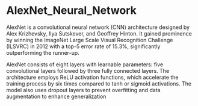 # AlexNet_Neural_Network
AlexNet is a convolutional neural network (CNN) architecture designed by Alex Krizhevsky, Ilya Sutskever, and Geoffrey Hinton. It gained prominence by winning the ImageNet Large Scale Visual Recognition Challenge (ILSVRC) in 2012 with a top-5 error rate of 15.3%, significantly outperforming the runner-up.

AlexNet consists of eight layers with learnable parameters: five convolutional layers followed by three fully connected layers. The architecture employs ReLU activation functions, which accelerate the training process by six times compared to tanh or sigmoid activations. The model also uses dropout layers to prevent overfitting and data augmentation to enhance generalization



